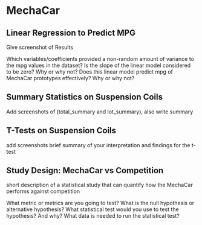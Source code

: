 # MechaCar


## Linear Regression to Predict MPG


Give screenshot of Results

Which variables/coefficients provided a non-random amount of variance to the mpg values in the dataset?
Is the slope of the linear model considered to be zero? Why or why not?
Does this linear model predict mpg of MechaCar prototypes effectively? Why or why not?


## Summary Statistics on Suspension Coils

Add screenshots of (total_summary and lot_summary), also write summary


## T-Tests on Suspension Coils

add screenshots
brief summary of your interpretation and findings for the t-test



## Study Design: MechaCar vs Competition


short description of a statistical study that can quantify how the MechaCar performs against competition

What metric or metrics are you going to test?
What is the null hypothesis or alternative hypothesis?
What statistical test would you use to test the hypothesis? And why?
What data is needed to run the statistical test?
